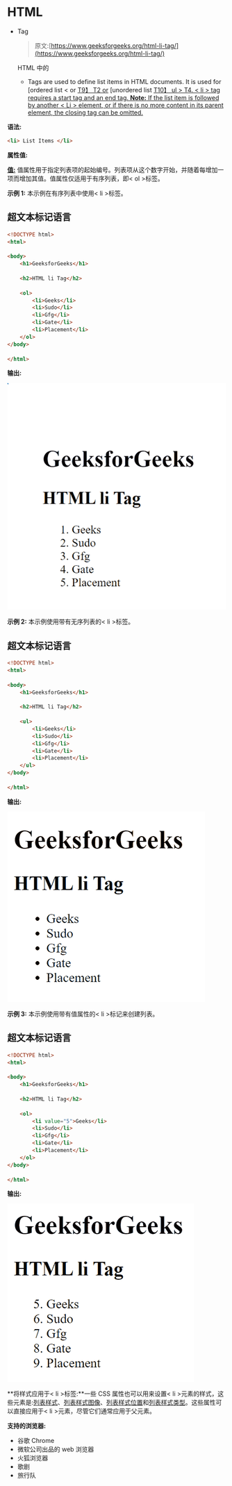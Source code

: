 # HTML

*   Tag

    > 原文:[https://www.geeksforgeeks.org/html-li-tag/](https://www.geeksforgeeks.org/html-li-tag/)

    HTML 中的

    *   Tags are used to define list items in HTML documents. It is used for [ordered list < or [T9】 T2 or](https://www.geeksforgeeks.org/html-ol-tag/) [unordered list [T10】 ul > T4\. < li > tag requires a start tag and an end tag.
    **Note:** If the list item is followed by another < Li > element, or if there is no more content in its parent element, the closing tag can be omitted.](https://www.geeksforgeeks.org/html-ul-tag/) 

**语法:**

```html
<li> List Items </li>
```

**属性值:**

[**值:**](https://www.geeksforgeeks.org/html-li-value-attribute/) 值属性用于指定列表项的起始编号。列表项从这个数字开始，并随着每增加一项而增加其值。值属性仅适用于有序列表，即< ol >标签。

**示例 1:** 本示例在有序列表中使用< li >标签。

## 超文本标记语言

```html
<!DOCTYPE html>
<html>

<body>
    <h1>GeeksforGeeks</h1>

    <h2>HTML li Tag</h2>

    <ol>
        <li>Geeks</li>
        <li>Sudo</li>
        <li>Gfg</li>
        <li>Gate</li>
        <li>Placement</li>
    </ol>
</body>

</html>
```

**输出:**

![](img/d99f924782470bab24bdcd495be49b9b.png)

**示例 2:** 本示例使用带有无序列表的< li >标签。

## 超文本标记语言

```html
<!DOCTYPE html>
<html>

<body>
    <h1>GeeksforGeeks</h1>

    <h2>HTML li Tag</h2>

    <ul>
        <li>Geeks</li>
        <li>Sudo</li>
        <li>Gfg</li>
        <li>Gate</li>
        <li>Placement</li>
    </ul>
</body>

</html>
```

**输出:**

![](img/79496d1f95f12fdc1be709ce5719540e.png)

**示例 3:** 本示例使用带有值属性的< li >标记来创建列表。

## 超文本标记语言

```html
<!DOCTYPE html>
<html>

<body>
    <h1>GeeksforGeeks</h1>

    <h2>HTML li Tag</h2>

    <ol>
        <li value="5">Geeks</li>
        <li>Sudo</li>
        <li>Gfg</li>
        <li>Gate</li>
        <li>Placement</li>
    </ol>
</body>

</html>
```

**输出:**

![](img/25bf24c8624e962ad4e2a78608cd8af9.png)

**将样式应用于< li >标签:**一些 CSS 属性也可以用来设置< li >元素的样式，这些元素是:[列表样式](https://www.geeksforgeeks.org/css-list-style-property/)、[列表样式图像](https://www.geeksforgeeks.org/css-list-style-image-property/)、[列表样式位置](https://www.geeksforgeeks.org/css-list-style-position-property/)和[列表样式类型](https://www.geeksforgeeks.org/css-list-style-type-property/)。这些属性可以直接应用于< li >元素，尽管它们通常应用于父元素。

**支持的浏览器:**

*   谷歌 Chrome
*   微软公司出品的 web 浏览器
*   火狐浏览器
*   歌剧
*   旅行队